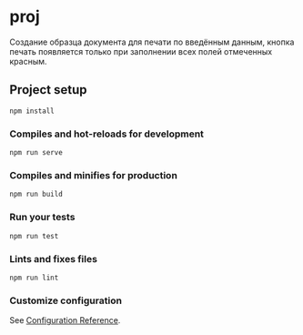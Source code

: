 # proj
Создание образца документа для печати по введённым данным, кнопка печать появляется только при заполнении всех полей отмеченных красным.

## Project setup
```
npm install
```

### Compiles and hot-reloads for development
```
npm run serve
```

### Compiles and minifies for production
```
npm run build
```

### Run your tests
```
npm run test
```

### Lints and fixes files
```
npm run lint
```

### Customize configuration
See [Configuration Reference](https://cli.vuejs.org/config/).

